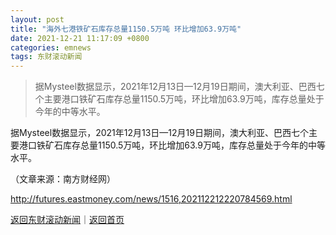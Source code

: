 ```yaml
---
layout: post
title: "海外七港铁矿石库存总量1150.5万吨 环比增加63.9万吨"
date: 2021-12-21 11:17:09 +0800
categories: emnews
tags: 东财滚动新闻
---
```

> 据Mysteel数据显示，2021年12月13日—12月19日期间，澳大利亚、巴西七个主要港口铁矿石库存总量1150.5万吨，环比增加63.9万吨，库存总量处于今年的中等水平。

<p>据Mysteel数据显示，2021年12月13日—12月19日期间，澳大利亚、巴西七个主要港口铁矿石库存总量1150.5万吨，环比增加63.9万吨，库存总量处于今年的中等水平。</p><p class="em_media">（文章来源：南方财经网）</p>

<http://futures.eastmoney.com/news/1516,202112212220784569.html>

[返回东财滚动新闻](//finews.withounder.com/emnews/)｜[返回首页](//finews.withounder.com/)